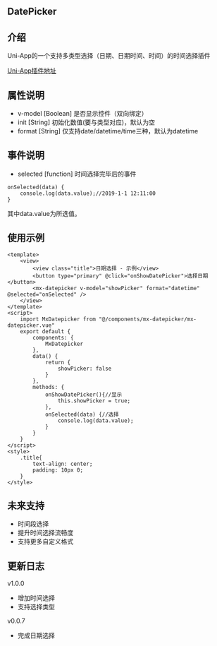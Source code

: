 ## DatePicker
## 介绍
Uni-App的一个支持多类型选择（日期、日期时间、时间）的时间选择插件

[Uni-App插件地址](https://ext.dcloud.net.cn/plugin?id=112)
## 属性说明
* v-model [Boolean] 是否显示控件（双向绑定）
* init [String] 初始化数值(要与类型对应)，默认为空
* format [String] 仅支持date/datetime/time三种，默认为datetime
## 事件说明
* selected [function] 时间选择完毕后的事件
```
onSelected(data) {
    console.log(data.value);//2019-1-1 12:11:00
}
```
其中data.value为所选值。
## 使用示例
```
<template>
	<view>
		<view class="title">日期选择 - 示例</view>
		<button type="primary" @click="onShowDatePicker">选择日期</button>
		<mx-datepicker v-model="showPicker" format="datetime" @selected="onSelected" />
	</view>
</template>
<script>
	import MxDatepicker from "@/components/mx-datepicker/mx-datepicker.vue"
	export default {
		components: {
			MxDatepicker
		},
		data() {
			return {
				showPicker: false
			}
		},
		methods: {
			onShowDatePicker(){//显示
				this.showPicker = true;
			},
			onSelected(data) {//选择
				console.log(data.value);
			}
		}
	}
</script>
<style>
	.title{
		text-align: center;
		padding: 10px 0;
	}
</style>
```
## 未来支持

* 时间段选择
* 提升时间选择流畅度
* 支持更多自定义格式

## 更新日志

v1.0.0   
* 增加时间选择
* 支持选择类型

v0.0.7
* 完成日期选择